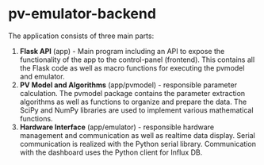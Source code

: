 # pv-emulator-backend
The application consists of three main parts:
1. **Flask API** (app) - Main program including an API to expose the functionality of the app to the control-panel (frontend). This contains all the Flask code as well as macro functions for executing the pvmodel and emulator.
2. **PV Model and Algorithms** (app/pvmodel) - responsible parameter calculation. The pvmodel package contains the parameter extraction algorithms as well as functions to organize and prepare the data. The SciPy and NumPy libraries are used to implement various mathematical functions.
3. **Hardware Interface** (app/emulator) - responsible hardware management and communication as well as realtime data display. Serial communication is realized with the Python serial library. Communication with the dashboard uses the Python client for Influx DB.
